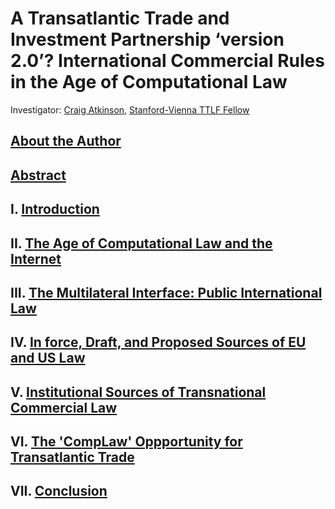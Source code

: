 # A Transatlantic Trade and Investment Partnership ‘version 2.0’? International Commercial Rules in the Age of Computational Law

Investigator: [Craig Atkinson](https://law.stanford.edu/directory/craig-atkinson/), [Stanford-Vienna TTLF Fellow](https://law.stanford.edu/transatlantic-technology-law-forum/#slsnav-fellows)

## [About the Author](https://github.com/lexmerca/TTIPv2_ToC/blob/main/Author.md)

## [Abstract](https://github.com/lexmerca/TTIPv2_ToC/blob/main/Abstract.md)

## I. [Introduction](https://github.com/lexmerca/TTIPv2_1/)

## II. [The Age of Computational Law and the Internet](https://github.com/lexmerca/TTIPv2_2/)

## III. [The Multilateral Interface: Public International Law](https://github.com/lexmerca/TTIPv2_3/)

## IV. [In force, Draft, and Proposed Sources of EU and US Law](https://github.com/lexmerca/TTIPv2_4/)

## V. [Institutional Sources of Transnational Commercial Law](https://github.com/lexmerca/TTIPv2_5/)

## VI. [The 'CompLaw' Oppportunity for Transatlantic Trade](https://github.com/lexmerca/TTIPv2_6/)

## VII. [Conclusion](https://github.com/lexmerca/TTIPv2_7)


